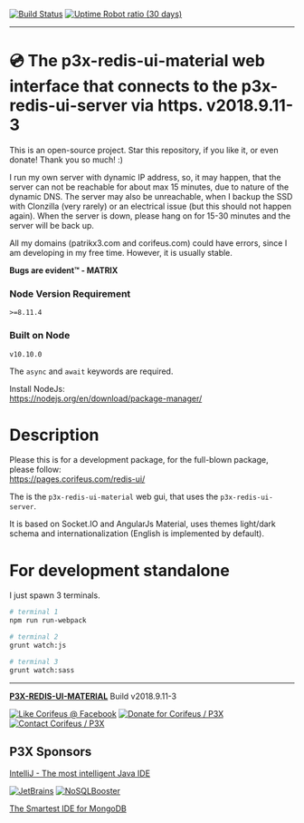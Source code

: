 [//]: #@corifeus-header

 [![Build Status](https://travis-ci.org/patrikx3/redis-ui-material.svg?branch=master)](https://travis-ci.org/patrikx3/redis-ui-material) 
[![Uptime Robot ratio (30 days)](https://img.shields.io/uptimerobot/ratio/m780749701-41bcade28c1ea8154eda7cca.svg)](https://uptimerobot.patrikx3.com/)

  
 
---
# 💿 The p3x-redis-ui-material web interface that connects to the p3x-redis-ui-server via https. v2018.9.11-3  

This is an open-source project. Star this repository, if you like it, or even donate! Thank you so much! :)

I run my own server with dynamic IP address, so, it may happen, that the server can not be reachable for about max 15 minutes, due to nature of the dynamic DNS. The server may also be unreachable, when I backup the SSD with Clonzilla (very rarely) or an electrical issue (but this should not happen again). When the server is down, please hang on for 15-30 minutes and the server will be back up.

All my domains (patrikx3.com and corifeus.com) could have errors, since I am developing in my free time. However, it is usually stable.

**Bugs are evident™ - MATRIX️**

### Node Version Requirement 
``` 
>=8.11.4 
```  
   
### Built on Node 
``` 
v10.10.0
```   
   
The ```async``` and ```await``` keywords are required.

Install NodeJs:    
https://nodejs.org/en/download/package-manager/    



# Description  

                        
[//]: #@corifeus-header:end

Please this is for a development package, for the full-blown package, please follow:  
https://pages.corifeus.com/redis-ui/

The is the `p3x-redis-ui-material` web gui, that uses the `p3x-redis-ui-server`.   

It is based on Socket.IO and AngularJs Material, uses themes light/dark schema and internationalization (English is implemented by default). 


# For development standalone
I just spawn 3 terminals.
```bash
# terminal 1
npm run run-webpack

# terminal 2
grunt watch:js

# terminal 3
grunt watch:sass
```

[//]: #@corifeus-footer

---

[**P3X-REDIS-UI-MATERIAL**](https://pages.corifeus.com/redis-ui-material) Build v2018.9.11-3 

[![Like Corifeus @ Facebook](https://img.shields.io/badge/LIKE-Corifeus-3b5998.svg)](https://www.facebook.com/corifeus.software) [![Donate for Corifeus / P3X](https://img.shields.io/badge/Donate-Corifeus-003087.svg)](https://www.paypal.com/cgi-bin/webscr?cmd=_s-xclick&hosted_button_id=QZVM4V6HVZJW6)  [![Contact Corifeus / P3X](https://img.shields.io/badge/Contact-P3X-ff9900.svg)](https://www.patrikx3.com/en/front/contact) 


## P3X Sponsors

[IntelliJ - The most intelligent Java IDE](https://www.jetbrains.com)
  
[![JetBrains](https://cdn.corifeus.com/assets/svg/jetbrains-logo.svg)](https://www.jetbrains.com/) [![NoSQLBooster](https://cdn.corifeus.com/assets/png/nosqlbooster-70x70.png)](https://www.nosqlbooster.com/)

[The Smartest IDE for MongoDB](https://www.nosqlbooster.com)
  
  
 

[//]: #@corifeus-footer:end